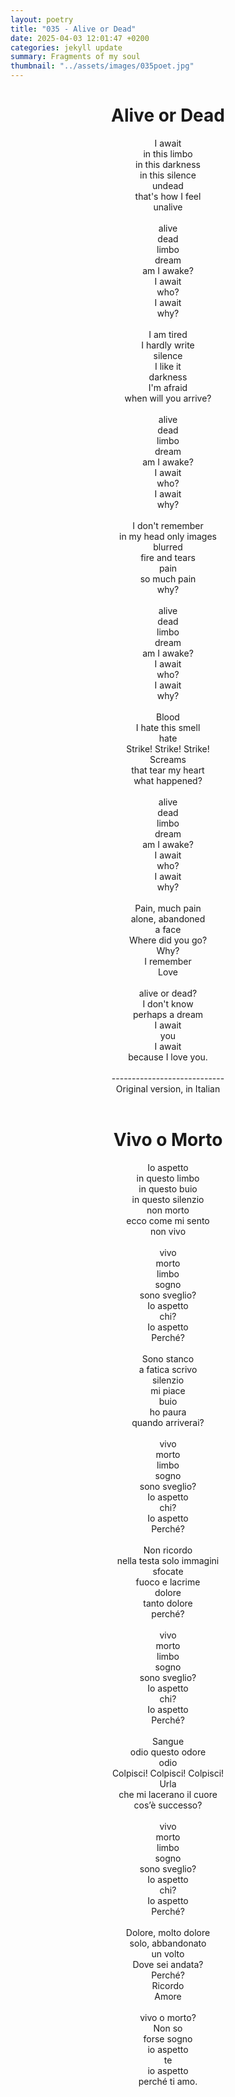 ```yaml
---
layout: poetry
title: "035 - Alive or Dead"
date: 2025-04-03 12:01:47 +0200
categories: jekyll update
summary: Fragments of my soul
thumbnail: "../assets/images/035poet.jpg"
---
```


<div style="text-align: center;">
<h1>Alive or Dead</h1>
</div>
<div style="text-align: center;">
I await<br>
in this limbo<br>
in this darkness<br>
in this silence<br>
undead<br>
that's how I feel<br>
unalive<br>
<br>
alive<br>
dead<br>
limbo<br>
dream<br>
am I awake?<br>
I await<br>
who?<br>
I await<br>
why?<br>
<br>
I am tired<br>
I hardly write<br>
silence<br>
I like it<br>
darkness<br>
I'm afraid<br>
when will you arrive?<br>
<br>
alive<br>
dead<br>
limbo<br>
dream<br>
am I awake?<br>
I await<br>
who?<br>
I await<br>
why?<br>
<br>
I don't remember<br>
in my head only images<br>
blurred<br>
fire and tears<br>
pain<br>
so much pain<br>
why?<br>
<br>
alive<br>
dead<br>
limbo<br>
dream<br>
am I awake?<br>
I await<br>
who?<br>
I await<br>
why?<br>
<br>
Blood<br>
I hate this smell<br>
hate<br>
Strike! Strike! Strike!<br>
Screams<br>
that tear my heart<br>
what happened?<br>
<br>
alive<br>
dead<br>
limbo<br>
dream<br>
am I awake?<br>
I await<br>
who?<br>
I await<br>
why?<br>
<br>
Pain, much pain<br>
alone, abandoned<br>
a face<br>
Where did you go?<br>
Why?<br>
I remember<br>
Love<br>
<br>
alive or dead?<br>
I don't know<br>
perhaps a dream<br>
I await<br>
you<br>
I await<br>
because I love you.<br>
</div>
<br>

<div style="text-align: center;"> 
----------------------------<br>
Original version, in Italian</div>
<br>
<div style="text-align: center;">
<h1>Vivo o Morto</h1>
</div>
<div style="text-align: center;">
Io aspetto<br>
in questo limbo<br>
in questo buio<br>
in questo silenzio<br>
non morto<br>
ecco come mi sento<br>
non vivo<br>
<br>
vivo<br>
morto<br>
limbo<br>
sogno<br>
sono sveglio?<br>
Io aspetto<br>
chi?<br>
Io aspetto<br>
Perché?<br>
<br>
Sono stanco<br>
a fatica scrivo<br>
silenzio<br>
mi piace<br>
buio<br>
ho paura<br>
quando arriverai?<br>
<br>
vivo<br>
morto<br>
limbo<br>
sogno<br>
sono sveglio?<br>
Io aspetto<br>
chi?<br>
Io aspetto<br>
Perché?<br>
<br>
Non ricordo<br>
nella testa solo immagini<br>
sfocate<br>
fuoco e lacrime<br>
dolore<br>
tanto dolore<br>
perché?<br>
<br>
vivo<br>
morto<br>
limbo<br>
sogno<br>
sono sveglio?<br>
Io aspetto<br>
chi?<br>
Io aspetto<br>
Perché?<br>
<br>
Sangue<br>
odio questo odore<br>
odio<br>
Colpisci! Colpisci! Colpisci!<br>
Urla<br>
che mi lacerano il cuore<br>
cos’è successo?<br>
<br>
vivo<br>
morto<br>
limbo<br>
sogno<br>
sono sveglio?<br>
Io aspetto<br>
chi?<br>
Io aspetto<br>
Perché?<br>
<br>
Dolore, molto dolore<br>
solo, abbandonato<br>
un volto<br>
Dove sei andata?<br>
Perché?<br>
Ricordo<br>
Amore<br>
<br>
vivo o morto?<br>
Non so<br>
forse sogno<br>
io aspetto<br>
te<br>
io aspetto<br>
perché ti amo.<br>
</div>
